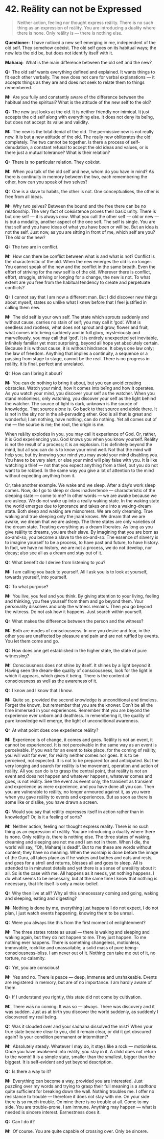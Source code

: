# 42. Reälity can not be Expressed

>Neither action, feeling nor thought express reälity. There is no such thing as an expression of reälity. You are introducing a duality where there is none. Only reälity is — there is nothing else.

**Questioner:**&ensp;I have noticed a new self emerging in me, independent of the old self. They somehow coëxist. The old self goes on its habitual ways; the new lets the old be, but does not identify itself with it.

**Maharaj:**&ensp;What is the main difference between the old self and the new?

**Q:**&ensp;The old self wants everything defined and explained. It wants things to fit each other verbally. The new does not care for verbal explanations — it accepts things as they are and does not seek to relate them to things remembered.

**M:**&ensp;Are you fully and constantly aware of the difference between the habitual and the spiritual? What is the attitude of the new self to the old?

**Q:**&ensp;The new just looks at the old. It is neither friendly nor inimical. It just accepts the old self along with everything else. It does not deny its beïng, but does not accept its value and validity.

**M:**&ensp;The new is the total denial of the old. The permissive new is not really new. It is but a new attitude of the old. The really new obliterates the old completely. The two cannot be together. Is there a process of self-denudation, a constant refusal to accept the old ideas and values, or is there just a mutual tolerance? What is their relation?

**Q:**&ensp;There is no particular relation. They coëxist.

**M:**&ensp;When you talk of the old self and new, whom do you have in mind? As there is continuity in memory between the two, each remembering the other, how can you speak of two selves?

**Q:**&ensp;One is a slave to habits, the other is not. One conceptualises, the other is free from all ideas.

**M:**&ensp;Why two selves? Between the bound and the free there can be no relationship. The very fact of coëxistence proves their basic unity. There is but one self — it is always *now*. What you call the other self — old or new — is but a modality, another aspect of the one self. The self is single. You are that self and you have ideas of what you have been or will be. But an idea is not the self. Just now, as you are sitting in front of me, which self are you? The old or the new?

**Q:**&ensp;The two are in conflict.

**M:**&ensp;How can there be conflict between what is and what is not? Conflict is the characteristic of the old. When the new emerges the old is no longer. You cannot speak of the new and the conflict in the same breath. Even the effort of striving for the new self is of the old. Wherever there is conflict, effort, struggle, striving or longing for a change, the new is not. To what extent are you free from the habitual tendency to create and perpetuate conflicts?

**Q:**&ensp;I cannot say that I am now a different man. But I did discover new things about myself, states so unlike what I knew before that I feel justified in calling them new.

**M:**&ensp;The old self is your own self. The state which sprouts suddenly and without cause, carries no stain of self; you may call it ‘god’. What is seedless and rootless, what does not sprout and grow, flower and fruit, what comes into beïng suddenly and in full glory, mysteriously and marvellously, you may call that ‘god’. It is entirely unexpected yet inevitable, infinitely familiar yet most surprising, beyond all hope yet absolutely certain. Because it is without cause, it is without hindrance. It obeys one law only; the law of freedom. Anything that implies a continuity, a sequence or a passing from stage to stage, cannot be the real. There is no progress in reälity, it is final, perfect and unrelated.

**Q:**&ensp;How can I bring it about?

**M:**&ensp;You can do nothing to bring it about, but you can avoid creating obstacles. Watch your mind, how it comes into beïng and how it operates. As you watch your mind, you discover your self as the watcher. When you stand motionless, only watching, you discover your self as the light behind the watcher. The source of light is dark, unknown is the source of knowledge. That source alone is. Go back to that source and abide there. It is not in the sky nor in the all-pervading ether. God is all that is great and wonderful; I am nothing, have nothing, can do nothing. Yet all comes out of me — the source is me; the root, the origin is me. 

When reälity explodes in you, you may call it experience of God. Or, rather, it is God experiencing you. God knows you when you know yourself. Reälity is not the result of a process; it is an explosion. It is definitely beyond the mind, but all you can do is to know your mind well. Not that the mind will help you, but by knowing your mind you may avoid your mind disabling you. You have to be very alert, or else your mind will play false with you. It is like watching a thief — not that you expect anything from a thief, but you do not want to be robbed. In the same way you give a lot of attention to the mind without expecting anything from it. 

Or, take another example. We wake and we sleep. After a day’s work sleep comes. Now, do I go to sleep or does inadvertence — characteristic of the sleeping state — come to me? In other words — we are awake because we are asleep. We do not wake up into a really waking state. In the waking state the world emerges due to ignorance and takes one into a waking-dream state. Both sleep and waking are misnomers. We are only dreaming. True waking and true sleeping only the <span data-tippy-content="The knower, especially of the higher knowledge derived from meditation; “closely related to the knowledge of Brahman”.">jnani</span> knows. We dream that we are awake, we dream that we are asleep. The three states are only varieties of the dream state. Treating everything as a dream liberates. As long as you give reälity to dreams, you are their slave. By imagining that you are born as so-and-so, you become a slave to the so-and-so. The essence of slavery is to imagine yourself to be a process, to have past and future, to have history. In fact, we have no history, we are not a process, we do not develop, nor decay; also see all as a dream and stay out of it.

**Q:**&ensp;What benefit do I derive from listening to you?

**M:**&ensp;I am calling you back to yourself. All I ask you is to look at yourself, towards yourself, into yourself.

**Q:**&ensp;To what purpose?

**M:**&ensp;You live, you feel and you think. By giving attention to your living, feeling and thinking, you free yourself from them and go beyond them. Your personality dissolves and only the witness remains. Then you go beyond the witness. Do not ask how it happens. Just search within yourself.

**Q:**&ensp;What makes the difference between the person and the witness?

**M:**&ensp;Both are modes of consciousness. In one you desire and fear, in the other you are unaffected by pleasure and pain and are not ruffled by events. You let them come and go.

**Q:**&ensp;How does one get established in the higher state, the state of pure witnessing?

**M:**&ensp;Consciousness does not shine by itself. It shines by a light beyond it. Having seen the dream-like quality of consciousness, look for the light in which it appears, which gives it beïng. There is the content of consciousness as well as the awareness of it.

**Q:**&ensp;I know and I know that I know.

**M:**&ensp;Quite so, provided the second knowledge is unconditional and timeless. Forget the known, but remember that you are the knower. Don’t be all the time immersed in your experiences. Remember that you are beyond the experience ever unborn and deathless. In remembering it, the quality of pure knowledge will emerge, the light of unconditional awareness.

**Q:**&ensp;At what point does one experience reälity?

**M:**&ensp;Experience is of change, it comes and goes. Reälity is not an event, it cannot be experienced. It is not perceivable in the same way as an event is perceivable. If you wait for an event to take place, for the coming of reälity, you will wait for ever, for reälity neither comes nor goes. It is to be perceived, not expected. It is not to be prepared for and anticipated. But the very longing and search for reälity is the movement, operation and action of reälity. All you can do is to grasp the central point, that reälity is not an event and does not happen and whatever happens, whatever comes and goes, is not reälity. See the event as event only, the transient as transient and experience as mere experience, and you have done all you can. Then you are vulnerable to reälity, no longer armoured against it, as you were when you gave reälity to events and experiences. But as soon as there is some like or dislike, you have drawn a screen.

**Q:**&ensp;Would you say that reälity expresses itself in action rather than in knowledge? Or, is it a feeling of sorts?

**M:**&ensp;Neither action, feeling nor thought express reälity. There is no such thing as an expression of reälity. You are introducing a duality where there is none. Only reälity *is*, there is nothing else. The three states of waking, dreaming and sleeping are not me and I am not in them. When I die, the world will say, “Oh, Maharaj is dead!”. But to me these are words without content; they have no meaning. When the worship is done before the image of the <span data-tippy-content="Spiritual teacher, preceptor.">Guru</span>, all takes place as if he wakes and bathes and eats and rests, and goes for a stroll and returns, blesses all and goes to sleep. All is attended to in minutest details and yet there is a sense of unreälity about it all. So is the case with me. All happens as it needs, yet nothing happens. I do what seems to be necessary, but at the same time I know that nothing is necessary, that life itself is only a make-belief.

**Q:**&ensp;Why then live at all? Why all this unnecessary coming and going, waking and sleeping, eating and digesting?

**M:**&ensp;Nothing is done by me, everything just happens I do not expect, I do not plan, I just watch events happening, knowing them to be unreal.

**Q:**&ensp;Were you always like this from the first moment of enlightenment?

**M:**&ensp;The three states rotate as usual — there is waking and sleeping and waking again, but they do not happen to me. They just happen. To me nothing ever happens. There is something changeless, motionless, immovable, rocklike and unassailable; a solid mass of pure beïng–consciousness–bliss. I am never out of it. Nothing can take me out of it, no torture, no calamity.

**Q:**&ensp;Yet, you are conscious!

**M:**&ensp;Yes and no. There is peace — deep, immense and unshakeable. Events are registered in memory, but are of no importance. I am hardly aware of them.

**Q:**&ensp;If I understand you rightly, this state did not come by cultivation.

**M:**&ensp;There was no coming. It was so — always. There was discovery and it was sudden. Just as at birth you discover the world suddenly, as suddenly I discovered my real beïng.

**Q:**&ensp;Was it clouded over and your <span data-tippy-content="The practice which produces success, <em>siddhi</em>.">sadhana</span> dissolved the mist? When your true state became clear to you, did it remain clear, or did it get obscured again? Is your condition permanent or intermittent?

**M:**&ensp;Absolutely steady. Whatever I may do, it stays like a rock — motionless. Once you have awakened into reälity, you stay in it. A child does not return to the womb! It is a simple state, smaller than the smallest, bigger than the biggest. It is self-evident and yet beyond description.

**Q:**&ensp;Is there a way to it?

**M:**&ensp;Everything can become a way, provided you are interested. Just puzzling over my words and trying to grasp their full meaning is a *sadhana* quite sufficient for breaking down the wall. Nothing troubles me. I offer no resistance to trouble — therefore it does not stay with me. On your side there is so much trouble. On mine there is no trouble at all. Come to my side. You are trouble-prone. I am immune. Anything may happen — what is needed is sincere interest. Earnestness does it.

**Q:**&ensp;Can I do it?

**M:**&ensp;Of course. You are quite capable of crossing over. Only be sincere.

<script>
export default {
  props: ["slot-key"],
  mounted () {
    tippy("[data-tippy-content]", {allowHTML: true});
  }
}
</script>